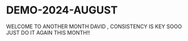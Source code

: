 # DEMO-2024-AUGUST
WELCOME TO ANOTHER MONTH DAVID , CONSISTENCY IS KEY SOOO JUST DO IT AGAIN THIS MONTH!!
